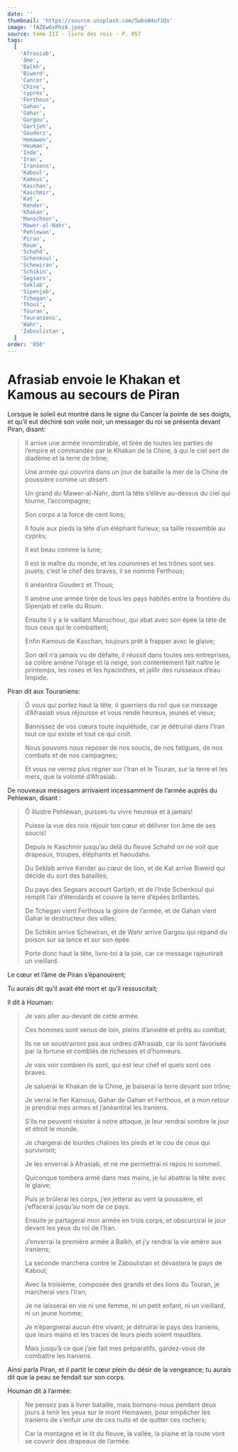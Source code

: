 ```yaml
---
date: ''
thumbnail: 'https://source.unsplash.com/SwbsW4uf1Qs'
image: 'fAZEw6xPhz8.jpeg'
source: tome III - livre des rois - P. 057
tags:
  [
    'Afrasiab',
    'âme',
    'Balkh',
    'Biwerd',
    'Cancer',
    'Chine',
    'cyprès',
    'Ferthous',
    'Gahan',
    'Gahar',
    'Gargou',
    'Gartjeh',
    'Gouderz',
    'Hemawen',
    'Houman',
    'Inde',
    'Iran',
    'Iraniens',
    'Kaboul',
    'Kamous',
    'Kaschan',
    'Kaschmir',
    'Kat',
    'Kender',
    'Khakan',
    'Manschour',
    'Mawer-al-Nahr',
    'Pehlewan',
    'Piran',
    'Roum',
    'Schahd',
    'Schenkoul',
    'Schewiran',
    'Schikin',
    'Segsars',
    'Seklab',
    'Sipenjab',
    'Tchegan',
    'Thous',
    'Touran',
    'Touraniens',
    'Wahr',
    'Zaboulistan',
  ]
order: '050'
---
```


# Afrasiab envoie le Khakan et Kamous au secours de Piran

Lorsque le soleil eut montré dans le signe du Cancer la pointe de ses doigts, et qu’il eut déchiré son voile noir, un messager du roi se présenta devant Piran, disant:

> Il arrive une armée innombrable, et tirée de toutes les parties de l’empire et commandée par le Khakan de la Chine, à qui le ciel sert de diadème et la terre de trône;
>
> Une armée qui couvrira dans un jour de bataille la mer de la Chine de poussière comme un désert.
>
> Un grand du Mawer-al-Nahr, dont la tête s’élève au-dessus du ciel qui tourne, l’accompagne;
>
> Son corps a la force de cent lions;
>
> Il foule aux pieds la tête d’un éléphant furieux; sa taille ressemble au cyprès;
>
> Il est beau comme la lune;
>
> Il est le maître du monde, et les couronnes et les trônes sont ses jouets; c’est le chef des braves, il se nomme Ferthous;
>
> Il anéantira Gouderz et Thous;
>
> Il amène une armée tirée de tous les pays habités entre la frontière du Sipenjab et celle du Roum.
>
> Ensuite il y a le vaillant Manschour, qui abat avec son épée la tête de tous ceux qui le combattent;
>
> Enfin Kamous de Kaschan, toujours prêt à frapper avec le glaive;
>
> Son œil n’a jamais vu de défaite, il réussit dans toutes ses entreprises, sa colère amène l’orage et la neige, son contentement fait naître le printemps, les roses et les hyacinthes, et jaillir des ruisseaux d’eau limpide.

Piran dit aux Touraniens:

> Ô vous qui portez haut la tête, ô guerriers du roi! que ce message d’Afrasiab vous réjouisse et vous rende heureux, jeunes et vieux;
>
> Bannissez de vos cœurs toute inquiétude, car je détruirai dans l’Iran tout ce qui existe et tout ce qui croît.
>
> Nous pouvons nous reposer de nos soucis, de nos fatigues, de nos combats et de nos campagnes;
>
> Et vous ne verrez plus régner sur l’Iran et le Touran, sur la terre et les mers, que la volonté d’Afrasiab.

De nouveaux messagers arrivaient incessamment de l’armée auprès du Pehlewan, disant :

> Ô illustre Pehlewan, puisses-tu vivre heureux et à jamais!
>
> Puisse la vue des rois réjouir ton cœur et délivrer ton âme de ses soucis!
>
> Depuis le Kaschmir jusqu’au delà du fleuve Schahd on ne voit que drapeaux, troupes, éléphants et haoudahs.
>
> Du Seklab arrive Kender au cœur de lion, et de Kat arrive Biwerd qui décide du sort des batailles;
>
> Du pays des Segsars accourt Gartjeh, et de l’Inde Schenkoul qui remplit l’air d’étendards et couvre la terre d’épées brillantes.
>
> De Tchegan vient Ferthous la gloire de l’armée, et de Gahan vient Gahar le destructeur des villes;
>
> De Schikin arrive Schewiran, et de Wahr arrive Gargou qui répand du poison sur sa lance et sur son épée.
>
> Porte donc haut la tête, livre-toi à la joie, car ce message rajeunirait un vieillard.

Le cœur et l’âme de Piran s’épanouirent;

Tu aurais dit qu’il avait été mort et qu’il ressuscitait;

Il dit à Houman:

> Je vais aller au-devant de cette armée.
>
> Ces hommes sont venus de loin, pleins d’anxiété et prêts au combat;
>
> Ils ne se soustrairont pas aux ordres d’Afrasiab, car ils sont favorisés par la fortune et comblés de richesses et d’honneurs.
>
> Je vais voir combien ils sont, qui est leur chef et quels sont ces braves.
>
> Je saluerai le Khakan de la Chine, je baiserai la terre devant son trône;
>
> Je verrai le fier Kamous, Gahar de Gahan et Ferthous, et à mon retour je prendrai mes armes et j’anéantirai les Iraniens.
>
> S’ils ne peuvent résister à notre attaque, je leur rendrai sombre le jour et étroit le monde.
>
> Je chargerai de lourdes chaînes les pieds et le cou de ceux qui survivront;
>
> Je les enverrai à Afrasiab, et ne me permettrai ni repos ni sommeil.
>
> Quiconque tombera armé dans mes mains, je lui abattrai la tête avec le glaive;
>
> Puis je brûlerai les corps, j’en jetterai au vent la poussière, et j’effacerai jusqu’au nom de ce pays.
>
> Ensuite je partagerai mon armée en trois corps, et obscurcirai le jour devant les yeux du roi de l’Iran.
>
> J’enverrai la première armée à Balkh, et j’y rendrai la vie amère aux Iraniens;
>
> La seconde marchera contre le Zaboulistan et dévastera le pays de Kaboul;
>
> Avec la troisième, composée des grands et des lions du Touran, je marcherai vers l’Iran;
>
> Je ne laisserai en vie ni une femme, ni un petit enfant, ni un vieillard, ni un jeune homme;
>
> Je n’épargnerai aucun être vivant; je détruirai le pays des Iraniens, que leurs mains et les traces de leurs pieds soient maudites.
>
> Mais jusqu’à ce que j’aie fait mes préparatifs, gardez-vous de combattre les Iraniens.

Ainsi parla Piran, et il partit le cœur plein du désir de la vengeance; tu aurais dit que la peau se fendait sur son corps.

Houman dit à l’armée:

> Ne pensez pas à livrer bataille, mais bornons-nous pendant deux jours à tenir les yeux sur le mont Hemawen, pour empêcher les Iraniens de s’enfuir une de ces nuits et de quitter ces rochers;
>
> Car la montagne et le lit du fleuve, la vallée, la plaine et la route vont se couvrir des drapeaux de l’armée.
